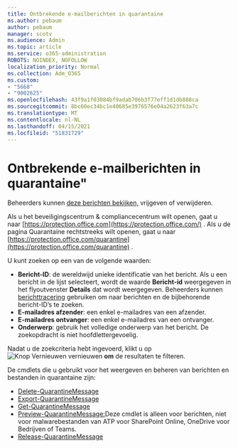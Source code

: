 ```yaml
---
title: Ontbrekende e-mailberichten in quarantaine
ms.author: pebaum
author: pebaum
manager: scotv
ms.audience: Admin
ms.topic: article
ms.service: o365-administration
ROBOTS: NOINDEX, NOFOLLOW
localization_priority: Normal
ms.collection: Adm_O365
ms.custom:
- "5668"
- "9002625"
ms.openlocfilehash: 43f9a1f03084bf9adab706b3f77eff1d1db888ca
ms.sourcegitcommit: 8bc60ec34bc1e40685e3976576e04a2623f63a7c
ms.translationtype: MT
ms.contentlocale: nl-NL
ms.lasthandoff: 04/15/2021
ms.locfileid: "51831729"
---
```

# <a name="missing-emails-in-quarantine"></a>Ontbrekende e-mailberichten in quarantaine"

Beheerders kunnen [deze berichten bekijken,](https://docs.microsoft.com/microsoft-365/security/office-365-security/manage-quarantined-messages-and-files?view=o365-worldwide) vrijgeven of verwijderen.

Als u het beveiligingscentrum & compliancecentrum wilt openen, gaat u naar [https://protection.office.com](https://protection.office.com/) . Als u de pagina Quarantaine rechtstreeks wilt openen, gaat u naar [https://protection.office.com/quarantine](https://protection.office.com/quarantine) .  

U kunt zoeken op een van de volgende waarden:  

- **Bericht-ID**: de wereldwijd unieke identificatie van het bericht. Als u een bericht in de lijst selecteert, wordt de waarde  **Bericht-id**  weergegeven in het flyoutvenster  **Details**  dat wordt weergegeven. Beheerders kunnen [berichttracering](https://docs.microsoft.com/microsoft-365/security/office-365-security/message-trace-scc?view=o365-worldwide) gebruiken om naar berichten en de bijbehorende bericht-ID’s te zoeken.
- **E-mailadres afzender**: een enkel e-mailadres van een afzender.
- **E-mailadres ontvanger**: een enkel e-mailadres van een ontvanger.
- **Onderwerp**: gebruik het volledige onderwerp van het bericht. De zoekopdracht is niet hoofdlettergevoelig.

Nadat u de zoekcriteria hebt ingevoerd, klikt u op ![ Knop Vernieuwen vernieuwen ](https://docs.microsoft.com/microsoft-365/media/scc-quarantine-refresh.png?view=o365-worldwide) **om** de resultaten te filteren.  

De cmdlets die u gebruikt voor het weergeven en beheren van berichten en bestanden in quarantaine zijn:
- [Delete-QuarantineMessage](https://docs.microsoft.com/powershell/module/exchange/delete-quarantinemessage)
- [Export-QuarantineMessage](https://docs.microsoft.com/powershell/module/exchange/export-quarantinemessage)
- [Get-QuarantineMessage](https://docs.microsoft.com/powershell/module/exchange/get-quarantinemessage)
- [Preview-QuarantineMessage:](https://docs.microsoft.com/powershell/module/exchange/preview-quarantinemessage)Deze cmdlet is alleen voor berichten, niet voor malwarebestanden van ATP voor SharePoint Online, OneDrive voor Bedrijven of Teams.
- [Release-QuarantineMessage](https://docs.microsoft.com/powershell/module/exchange/release-quarantinemessage)